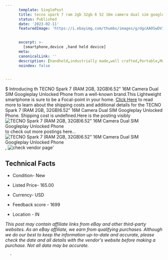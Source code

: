 ```yaml
---
      template: SinglePost
      title: tecno spark 7 ram 2gb 32gb 6 52 16m camera dual sim googleplay unlocked phone
      status: Published
      date: '2023-02-11'
      featuredImage: 'https://i.ebayimg.com/thumbs/images/g/dgcAAOSwDV1gftPw/s-l225.jpg'
       

      excerpt: >-
        [smartphone,device ,hand held device]
      meta:
      canonicalLink: ''
      description: [handheld,industrially made,well crafted,Portable,Mobile,Compact,Convenient,Lightweight,Maneuverable,Man-portable,Miniature,Carriable,Hand-held,Light,Holdable,Transportable,Mobile device,Pocket-sized,On-the-go,Wireless,Cordless,Compact size,Convenient size, smartphone,device ,hand held device]
      noindex: false
      

---
```

$
      Introducing th TECNO Spark 7 (RAM 2GB, 32GB)6.52" 16M Camera Dual SIM Googleplay Unlocked Phone from a well-known brand.This Lightweight smartphone is sure to be a Focal-point in your home. [Click Here](https://www.ebay.com/itm/174741924840?hash=item28af6e2be8%3Ag%3AdgcAAOSwDV1gftPw&mkevt=1&mkcid=1&mkrid=711-53200-19255-0&campid=%253CePNCampaignId%253E&customid=%253CreferenceId%253E&toolid=10049) to read more to learn about the shipping costs and additional details for the TECNO Spark 7 (RAM 2GB, 32GB)6.52" 16M Camera Dual SIM Googleplay Unlocked Phone. Shipping cost is undefined.Here is the posting visibly ![TECNO Spark 7 (RAM 2GB, 32GB)6.52" 16M Camera Dual SIM Googleplay Unlocked Phone](https://i.ebayimg.com/thumbs/images/g/dgcAAOSwDV1gftPw/s-l225.jpg) to check out more postings here... ![TECNO Spark 7 (RAM 2GB, 32GB)6.52" 16M Camera Dual SIM Googleplay Unlocked Phone](https://i.ebayimg.com/images/g/dgcAAOSwDV1gftPw/s-l1600.jpg), ![check vendor page](https://origin-galleryplus.ebayimg.com/ws/web/174741924840_2_0_1/225x225.jpg,https://origin-galleryplus.ebayimg.com/ws/web/174741924840_3_0_1/225x225.jpg,https://origin-galleryplus.ebayimg.com/ws/web/174741924840_4_0_1/225x225.jpg,https://origin-galleryplus.ebayimg.com/ws/web/174741924840_5_0_1/225x225.jpg,https://origin-galleryplus.ebayimg.com/ws/web/174741924840_6_0_1/225x225.jpg,https://origin-galleryplus.ebayimg.com/ws/web/174741924840_7_0_1/225x225.jpg,https://origin-galleryplus.ebayimg.com/ws/web/174741924840_8_0_1/225x225.jpg,https://origin-galleryplus.ebayimg.com/ws/web/174741924840_9_0_1/225x225.jpg,https://origin-galleryplus.ebayimg.com/ws/web/174741924840_10_0_1/225x225.jpg,https://origin-galleryplus.ebayimg.com/ws/web/174741924840_11_0_1/225x225.jpg,https://origin-galleryplus.ebayimg.com/ws/web/174741924840_12_0_1/225x225.jpg)'

      

 ## Technical Facts 



     
      

 - Condition- New 


      

 - Listed Price- 165.00 


      

 - Currency- USD 


      

 - Feedback score - 1699 


      

 - Location - IN 


      
      

 *_This post may contain affiliate links from eBay and other third-party websites. As an eBay affiliate, we earn from qualifying purchases. Although we do our best to keep the information up-to-date and accurate, please check the date and all details with the vendor's website before making a purchase. Not all data may be accurate._*




      -
